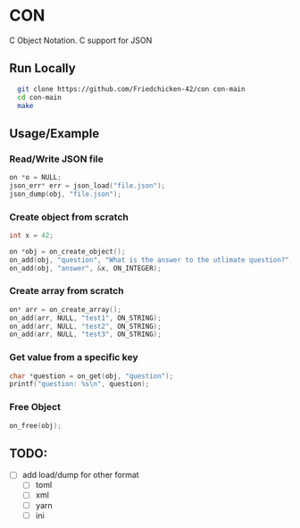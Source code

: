 # CON

C Object Notation. C support for JSON

## Run Locally

```bash
  git clone https://github.com/Friedchicken-42/con con-main
  cd con-main
  make
```

## Usage/Example

### Read/Write JSON file

```c
on *o = NULL;
json_err* err = json_load("file.json");
json_dump(obj, "file.json");
```

### Create object from scratch
```c
int x = 42;

on *obj = on_create_object();
on_add(obj, "question", "What is the answer to the utlimate question?", ON_STRING);
on_add(obj, "answer", &x, ON_INTEGER);
```

### Create array from scratch
```c
on* arr = on_create_array();
on_add(arr, NULL, "test1", ON_STRING);
on_add(arr, NULL, "test2", ON_STRING);
on_add(arr, NULL, "test3", ON_STRING);
```

### Get value from a specific key
```c
char *question = on_get(obj, "question");
printf("question: %s\n", question);
```

### Free Object
```c
on_free(obj);
```

## TODO:
- [ ] add load/dump for other format
    - [ ] toml
    - [ ] xml
    - [ ] yarn
    - [ ] ini
